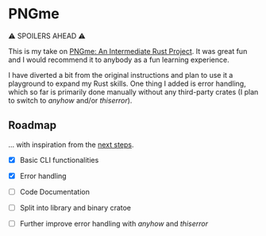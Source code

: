 # PNGme

⚠ SPOILERS AHEAD ⚠

This is my take on [PNGme: An Intermediate Rust Project](https://picklenerd.github.io/pngme_book/).
It was great fun and I would recommend it to anybody as a fun learning experience.

I have diverted a bit from the original instructions and plan to use it a playground to expand my Rust skills. One thing I added is error handling, which so far is primarily done manually without any third-party crates (I plan to switch to _anyhow_ and/or _thiserror_).

## Roadmap 

... with inspiration from the [next steps](https://picklenerd.github.io/pngme_book/chapter_6.html).

- [x] Basic CLI functionalities
- [x] Error handling
- [ ] Code Documentation
- [ ] Split into library and binary cratoe
- [ ] Further improve error handling with _anyhow_ and _thiserror_

